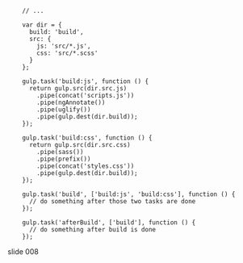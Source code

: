         // ...

        var dir = {
          build: 'build',
          src: {
            js: 'src/*.js',
            css: 'src/*.scss'
          }
        };

        gulp.task('build:js', function () {
          return gulp.src(dir.src.js)
            .pipe(concat('scripts.js'))
            .pipe(ngAnnotate())
            .pipe(uglify())
            .pipe(gulp.dest(dir.build));
        });

        gulp.task('build:css', function () {
          return gulp.src(dir.src.css)
            .pipe(sass())
            .pipe(prefix())
            .pipe(concat('styles.css'))
            .pipe(gulp.dest(dir.build));
        });

        gulp.task('build', ['build:js', 'build:css'], function () {
          // do something after those two tasks are done
        });

        gulp.task('afterBuild', ['build'], function () {
          // do something after build is done
        });
















































































slide 008
